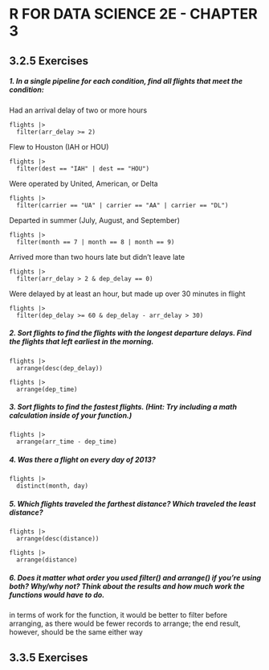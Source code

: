 # R FOR DATA SCIENCE 2E - CHAPTER 3

## 3.2.5 Exercises

##### 1. In a single pipeline for each condition, find all flights that meet the condition:
Had an arrival delay of two or more hours
```
flights |>
  filter(arr_delay >= 2)
```
Flew to Houston (IAH or HOU)
```
flights |>
  filter(dest == "IAH" | dest == "HOU")
```
Were operated by United, American, or Delta
```
flights |>
  filter(carrier == "UA" | carrier == "AA" | carrier == "DL")
```
Departed in summer (July, August, and September)
```
flights |>
  filter(month == 7 | month == 8 | month == 9)
```
Arrived more than two hours late but didn’t leave late
```
flights |>
  filter(arr_delay > 2 & dep_delay == 0)
```
Were delayed by at least an hour, but made up over 30 minutes in flight
```
flights |>
  filter(dep_delay >= 60 & dep_delay - arr_delay > 30)
```

##### 2. Sort flights to find the flights with the longest departure delays. Find the flights that left earliest in the morning.
```
flights |>
  arrange(desc(dep_delay))
```
```
flights |>
  arrange(dep_time)
```

##### 3. Sort flights to find the fastest flights. (Hint: Try including a math calculation inside of your function.)
```
flights |>
  arrange(arr_time - dep_time)
```

##### 4. Was there a flight on every day of 2013?
```
flights |>
  distinct(month, day)
```

##### 5. Which flights traveled the farthest distance? Which traveled the least distance?
```
flights |>
  arrange(desc(distance))
```
```
flights |>
  arrange(distance)
```

##### 6. Does it matter what order you used filter() and arrange() if you’re using both? Why/why not? Think about the results and how much work the functions would have to do.
in terms of work for the function, it would be better to filter before arranging, as there would be fewer records to arrange; the end result, however, should be the same either way

## 3.3.5 Exercises
